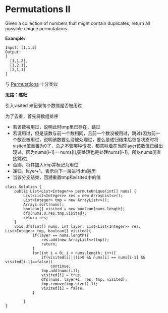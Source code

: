 # Permutations II

Given a collection of numbers that might contain duplicates, return all possible unique permutations.

**Example:**
```
Input: [1,1,2]
Output:
[
  [1,1,2],
  [1,2,1],
  [2,1,1]
]
```

与 [Permutationa](https://github.com/ZequnSong/Leetcode/blob/master/Leetcode/046Permutations.md) 十分类似

**思路：递归**

引入visited 来记录每个数值是否被用过

为了去重，首先将数组排序

* 若该数被用过，说明此时tmp里已存在，跳过
* 若没用过，但是该数与前一个数相同，且前一个数没被用过，跳过(因为前一个数没被用过，说明该数要么没被处理过，要么是递归结束后恢复状态时将visited值重置为0了，总之不管哪种情况，都意味着在当前layer该数值已经出现过，因为nums[i-1]==nums[i],要处理也是处理nums[i-1]，所以nums[i]直接跳过)
* 否则，将其加入tmp并标记为用过
* 递归，layer+1，表示向下一层进行dfs遍历
* 当该分支结束，回溯重置tmp和visited中的值

```
class Solution {
    public List<List<Integer>> permuteUnique(int[] nums) {
        List<List<Integer>> res = new ArrayList<>();
        List<Integer> tmp = new ArrayList<>();
        Arrays.sort(nums);
        boolean[] visited = new boolean[nums.length];       
        dfs(nums,0,res,tmp,visited);        
        return res;        
    }
    void dfs(int[] nums, int layer, List<List<Integer>> res, List<Integer> tmp, boolean[] visited){
            if(layer == nums.length){
                res.add(new ArrayList<>(tmp));
                return;
            }            
            for(int i = 0; i < nums.length; i++){
                if(visited[i]||(i>0 && nums[i] == nums[i-1] && visited[i-1]==false))
                    continue;                
                tmp.add(nums[i]);
                visited[i] = true;              
                dfs(nums, layer+1, res, tmp, visited);                
                tmp.remove(tmp.size()-1);
                visited[i] = false;
            }
            
        }
}
```
